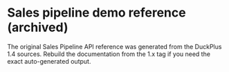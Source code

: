 # Sales pipeline demo reference (archived)

The original Sales Pipeline API reference was generated from the DuckPlus 1.4 sources. Rebuild the documentation from the 1.x tag if you need the exact auto-generated output.
